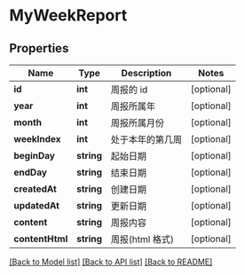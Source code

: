 # MyWeekReport

## Properties
Name | Type | Description | Notes
------------ | ------------- | ------------- | -------------
**id** | **int** | 周报的 id | [optional] 
**year** | **int** | 周报所属年 | [optional] 
**month** | **int** | 周报所属月份 | [optional] 
**weekIndex** | **int** | 处于本年的第几周 | [optional] 
**beginDay** | **string** | 起始日期 | [optional] 
**endDay** | **string** | 结束日期 | [optional] 
**createdAt** | **string** | 创建日期 | [optional] 
**updatedAt** | **string** | 更新日期 | [optional] 
**content** | **string** | 周报内容 | [optional] 
**contentHtml** | **string** | 周报(html 格式) | [optional] 

[[Back to Model list]](../../README.md#documentation-for-models) [[Back to API list]](../../README.md#documentation-for-api-endpoints) [[Back to README]](../../README.md)


